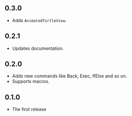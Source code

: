 ## 0.3.0

* Adds `AnimatedTurtleView`.

## 0.2.1

* Updates documentation.

## 0.2.0

* Adds new commands like Back, Exec, IfElse and so on.
* Supports macros.

## 0.1.0

* The first release
